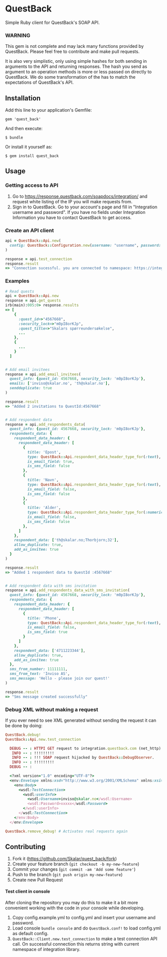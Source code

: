 # QuestBack

Simple Ruby client for QuestBack's SOAP API.

### WARNING

This gem is not complete and may lack many functions provided by QuestBack.
Please feel free to contribute and make pull requests.

It is also very simplistic, only using simple hashes for both sending in arguments to the API and returning responses.
The hash you send as argument to an operation methods is more or less passed on directly to QuestBack. We do some
transformation of the has to match the expectations of QuestBack's API.




## Installation

Add this line to your application's Gemfile:

    gem 'quest_back'

And then execute:

    $ bundle

Or install it yourself as:

    $ gem install quest_back

## Usage

### Getting access to API

1. Go to https://response.questback.com/soapdocs/integration/ and request white listing of the IP you will make requests from.
2. Sign in to QuestBack. Go to your account's page and fill in "Integration username and password".
   If you have no fields under Integration Information you have to contact QuestBack to get access.

### Create an API client

```ruby
api = QuestBack::Api.new(
  config: QuestBack::Configuration.new(username: "username", password: "password")
)

response = api.test_connection
response.result
=> "Connection sucessful. you are connected to namespace: https://integration.questback.com/2011/03"
```

### Examples

```ruby
# Read quests
api = QuestBack::Api.new
response = api.get_quests
irb(main):005:0> response.results
=> [
    {
      :quest_id=>"4567668",
      :security_lock=>"m0pI8orKJp",
      :quest_title=>"Skalars spørreundersøkelse",
      ...
    },
    {
      ...
    }
  ]


# Add email invitees
response = api.add_email_invitees(
  quest_info: {quest_id: 4567668, security_lock: 'm0pI8orKJp'},
  emails: ['inviso@skalar.no', 'th@skalar.no'],
  sendduplicate: true
)

response.result
=> "Added 2 invitations to QuestId:4567668"


# Add respondent data
response = api.add_respondents_data(
  quest_info: {quest_id: 4567668, security_lock: 'm0pI8orKJp'},
  respondents_data: {
    respondent_data_header: {
      respondent_data_header: [
        {
          title: 'Epost',
          type: QuestBack::Api.respondent_data_header_type_for(:text),
          is_email_field: true,
          is_sms_field: false
        },
        {
          title: 'Navn',
          type: QuestBack::Api.respondent_data_header_type_for(:text),
          is_email_field: false,
          is_sms_field: false
        },
        {
          title: 'Alder',
          type: QuestBack::Api.respondent_data_header_type_for(:numeric),
          is_email_field: false,
          is_sms_field: false
        },
      ]
    },
    respondent_data: ['th@skalar.no;Thorbjorn;32'],
    allow_duplicate: true,
    add_as_invitee: true
  }
)

response.result
=> "Added 1 respondent data to QuestId :4567668"


# Add respondent data with sms invitation
response = api.add_respondents_data_with_sms_invitation(
  quest_info: {quest_id: 4567668, security_lock: 'm0pI8orKJp'},
  respondents_data: {
    respondent_data_header: {
      respondent_data_header: [
        {
          title: 'Phone',
          type: QuestBack::Api.respondent_data_header_type_for(:text),
          is_email_field: false,
          is_sms_field: true
        }
      ]
    },
    respondent_data: ['4711223344'],
    allow_duplicate: true,
    add_as_invitee: true
  },
  sms_from_number: 11111111,
  sms_from_text: 'Inviso AS',
  sms_message: 'Hello - please join our quest!'
)

response.result
=> "Sms message created successfully"
```

### Debug XML without making a request

If you ever need to see XML generated without sending the request it can be done by doing:

```ruby
QuestBack.debug!
QuestBack::Api.new.test_connection

  DEBUG -- : HTTPI GET request to integration.questback.com (net_http)
   INFO -- : !!!!!!!!!
   INFO -- : !!! SOAP request hijacked by QuestBack::DebugObserver.
   INFO -- : !!!!!!!!!
  DEBUG -- :

  <?xml version="1.0" encoding="UTF-8"?>
  <env:Envelope xmlns:xsd="http://www.w3.org/2001/XMLSchema" xmlns:xsi="http://www.w3.org/2001/XMLSchema-instance" xmlns:wsdl="https://integration.questback.com/2011/03" xmlns:env="http://schemas.xmlsoap.org/soap/envelope/" xmlns:array="http://schemas.microsoft.com/2003/10/Serialization/Arrays" xmlns:enum="http://schemas.microsoft.com/2003/10/Serialization/Enums">
    <env:Body>
      <wsdl:TestConnection>
        <wsdl:userInfo>
          <wsdl:Username>inviso@skalar.no</wsdl:Username>
          <wsdl:Password>xxxxx</wsdl:Password>
        </wsdl:userInfo>
      </wsdl:TestConnection>
    </env:Body>
  </env:Envelope>

QuestBack.remove_debug! # Activates real requests again
```



## Contributing

1. Fork it (https://github.com/Skalar/quest_back/fork)
2. Create your feature branch (`git checkout -b my-new-feature`)
3. Commit your changes (`git commit -am 'Add some feature'`)
4. Push to the branch (`git push origin my-new-feature`)
5. Create new Pull Request

#### Test client in console

After cloning the repository you may do this to make it a bit more convenient working
with the code in your console while developing.

1. Copy config.example.yml to config.yml and insert your username and password.
2. Load console `bundle console` and do `QuestBack.conf!` to load config.yml as default config.
3. `QuestBack::Client.new.test_connection` to make a test connection API call. On successful connection this returns string with current namespace of integration library.
